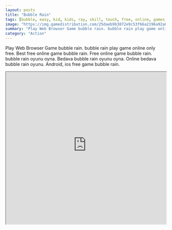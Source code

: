 ```yaml
---
layout: posts
title: "Bubble Rain"
tags: [bubble, easy, kid, kids, ray, skill, touch, free, online, games, oyna, game, free, games, play, play, games]
image: "https://img.gamedistribution.com/25daeb9b3072e9c53f66a2196a92a011.jpg"
summary: "Play Web Browser Game bubble rain. bubble rain play game online only free. Best free online game bubble rain. Free online game bubble rain. bubble rain oyunu oyna. Bedava bubble rain oyunu oyna. Online bedava bubble rain oyunu. Android, ios free game bubble rain."
category: "Action"
---
```


Play Web Browser Game bubble rain. bubble rain play game online only free. Best free online game bubble rain. Free online game bubble rain. bubble rain oyunu oyna. Bedava bubble rain oyunu oyna. Online bedava bubble rain oyunu. Android, ios free game bubble rain.

<iframe width="100%" height="480px;" src="https://html5.gamedistribution.com/25daeb9b3072e9c53f66a2196a92a011/"></iframe>